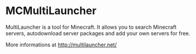 MCMultiLauncher
===============

MultiLauncher is a tool for Minecraft. It allows you to search Minecraft servers, autodownload server packages and add your own servers for free.

More informations at http://multilauncher.net/
